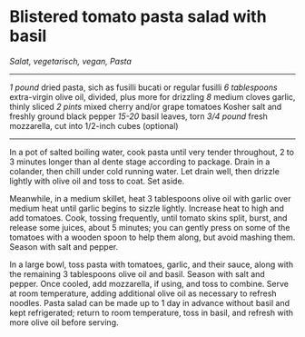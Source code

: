 # Blistered tomato pasta salad with basil

*Salat, vegetarisch, vegan, Pasta*

---

*1 pound* dried pasta, sich as fusilli bucati or regular fusilli
*6 tablespoons* extra-virgin olive oil, divided, plus more for drizzling
*8* medium cloves garlic, thinly sliced
*2 pints* mixed cherry and/or grape tomatoes
Kosher salt and freshly ground black pepper
*15-20* basil leaves, torn
*3/4 pound* fresh mozzarella, cut into 1/2-inch cubes (optional)

---

In a pot of salted boiling water, cook pasta until very tender throughout, 2 to 3 minutes longer than al dente stage according to package.
Drain in a colander, then chill under cold running water.
Let drain well, then drizzle lightly with olive oil and toss to coat.
Set aside.

Meanwhile, in a medium skillet, heat 3 tablespoons olive oil with garlic over medium heat until garlic begins to sizzle lightly. 
Increase heat to high and add tomatoes.
Cook, tossing frequently, until tomato skins split, burst, and release some juices, about 5 minutes; you can gently press on some of the tomatoes with a wooden spoon to help them along, but avoid mashing them.
Season with salt and pepper.

In a large bowl, toss pasta with tomatoes, garlic, and their sauce, along with the remaining 3 tablespoons olive oil and basil.
Season with salt and pepper.
Once cooled, add mozzarella, if using, and toss to combine.
Serve at room temperature, adding additional olive oil as necessary to refresh noodles.
Pasta salad can be made up to 1 day in advance without basil and kept refrigerated; return to room temperature, toss in basil, and refresh with more olive oil before serving.
